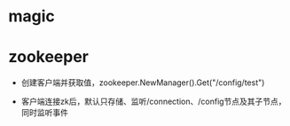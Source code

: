# magic

# zookeeper

+ 创建客户端并获取值，zookeeper.NewManager().Get("/config/test")

+ 客户端连接zk后，默认只存储、监听/connection、/config节点及其子节点，同时监听事件
